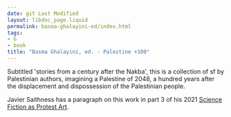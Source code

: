 ```yaml
---
date: git Last Modified
layout: libdoc_page.liquid
permalink: basma-ghalayini-ed/index.html
tags:
- G
- book
title: "Basma Ghalayini, ed. - Palestine +100"
---
```


Subtitled 'stories from a century after the Nakba', this is a collection of sf by Palestinian authors, imagining a Palestine of 2048, a hundred years after the displacement and dispossession of the Palestinian people.

Javier Saithness has a paragraph on this work in part 3 of his 2021 <a href="https://www.thecommoner.org.uk/science-fiction-as-protest-art-part-iii-on-the-shores-of-communist-h-e-avens/">Science Fiction as Protest Art</a>.